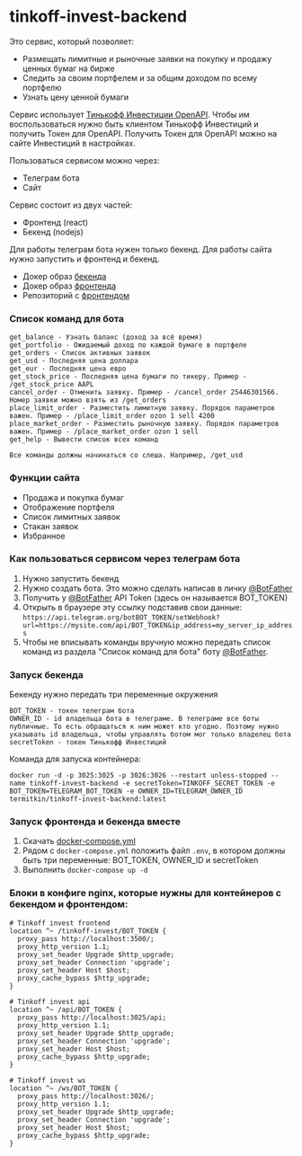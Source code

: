 # tinkoff-invest-backend

Это сервис, который позволяет:

* Размещать лимитные и рыночные заявки на покупку и продажу ценных бумаг на бирже
* Следить за своим портфелем и за общим доходом по всему портфелю
* Узнать цену ценной бумаги

Сервис использует [Тинькофф Инвестиции OpenAPI](https://tinkoffcreditsystems.github.io/invest-openapi/). Чтобы им воспользоваться нужно быть клиентом Тинькофф Инвестиций и получить Токен для OpenAPI. Получить Токен для OpenAPI можно на сайте Инвестиций в настройках.

Пользоваться сервисом можно через:

* Телеграм бота
* Сайт

Сервис состоит из двух частей:

* Фронтенд (react)
* Бекенд (nodejs)

Для работы телеграм бота нужен только бекенд. Для работы сайта нужно запустить и фронтенд и бекенд.

- Докер образ [бекенда](https://hub.docker.com/repository/docker/termitkin/tinkoff-invest-backend)
- Докер образ [фронтенда](https://hub.docker.com/repository/docker/termitkin/tinkoff-invest-frontend)
- Репозиторий с [фронтендом](https://github.com/termitkin/tinkoff-invest-frontend)

### Список команд для бота

```
get_balance - Узнать баланс (доход за всё время)
get_portfolio - Ожидаемый доход по каждой бумаге в портфеле
get_orders - Список активных заявок
get_usd - Последняя цена доллара
get_eur - Последняя цена евро
get_stock_price - Последняя цена бумаги по тикеру. Пример - /get_stock_price AAPL
cancel_order - Отменить заявку. Пример - /cancel_order 25446301566. Номер заявки можно взять из /get_orders
place_limit_order - Разместить лимитную заявку. Порядок параметров важен. Пример - /place_limit_order ozon 1 sell 4200
place_market_order - Разместить рыночную заявку. Порядок параметров важен. Пример - /place_market_order ozon 1 sell
get_help - Вывести список всех команд

Все команды должны начинаться со слеша. Например, /get_usd
```

### Функции сайта

- Продажа и покупка бумаг
- Отображение портфеля
- Список лимитных заявок
- Стакан заявок
- Избранное

### Как пользоваться сервисом через телеграм бота

1. Нужно запустить бекенд
2. Нужно создать бота. Это можно сделать написав в личку [@BotFather](https://t.me/BotFather)
3. Получить у [@BotFather](https://t.me/BotFather) API Token (здесь он называется BOT_TOKEN)
4. Открыть в браузере эту ссылку подставив свои данные: `https://api.telegram.org/botBOT_TOKEN/setWebhook?url=https://mysite.com/api/BOT_TOKEN&ip_address=my_server_ip_address`
5. Чтобы не вписывать команды вручную можно передать список команд из раздела "Список команд для бота" боту [@BotFather](https://t.me/BotFather).

### Запуск бекенда

Бекенду нужно передать три переменные окружения

```
BOT_TOKEN - токен телеграм бота
OWNER_ID - id владельца бота в телеграме. В телеграме все боты публичные. То есть обращаться к ним может кто угодно. Поэтому нужно указывать id владельца, чтобы управлять ботом мог только владелец бота
secretToken - токен Тинькофф Инвестиций
```
Команда для запуска контейнера:

```
docker run -d -p 3025:3025 -p 3026:3026 --restart unless-stopped --name tinkoff-invest-backend -e secretToken=TINKOFF_SECRET_TOKEN -e BOT_TOKEN=TELEGRAM_BOT_TOKEN -e OWNER_ID=TELEGRAM_OWNER_ID termitkin/tinkoff-invest-backend:latest
```

### Запуск фронтенда и бекенда вместе

1. Скачать [docker-compose.yml](https://gist.github.com/termitkin/966ebfb4cfa71057cdbde19bbab0afb6)
2. Рядом с `docker-compose.yml` положить файл `.env`, в котором должны быть три переменные: BOT_TOKEN, OWNER_ID и secretToken
3. Выполнить `docker-compose up -d`

### Блоки в конфиге nginx, которые нужны для контейнеров с бекендом и фронтендом:

```
# Tinkoff invest frontend
location ^~ /tinkoff-invest/BOT_TOKEN {
  proxy_pass http://localhost:3500/;
  proxy_http_version 1.1;
  proxy_set_header Upgrade $http_upgrade;
  proxy_set_header Connection 'upgrade';
  proxy_set_header Host $host;
  proxy_cache_bypass $http_upgrade;
}

# Tinkoff invest api
location ^~ /api/BOT_TOKEN {
  proxy_pass http://localhost:3025/api;
  proxy_http_version 1.1;
  proxy_set_header Upgrade $http_upgrade;
  proxy_set_header Connection 'upgrade';
  proxy_set_header Host $host;
  proxy_cache_bypass $http_upgrade;
}

# Tinkoff invest ws
location ^~ /ws/BOT_TOKEN {
  proxy_pass http://localhost:3026/;
  proxy_http_version 1.1;
  proxy_set_header Upgrade $http_upgrade;
  proxy_set_header Connection 'upgrade';
  proxy_set_header Host $host;
  proxy_cache_bypass $http_upgrade;
}
```
